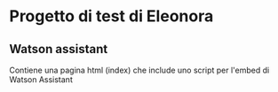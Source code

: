 # Progetto di test di Eleonora

## Watson assistant
Contiene una pagina html (index) che include uno script per l'embed di Watson Assistant
